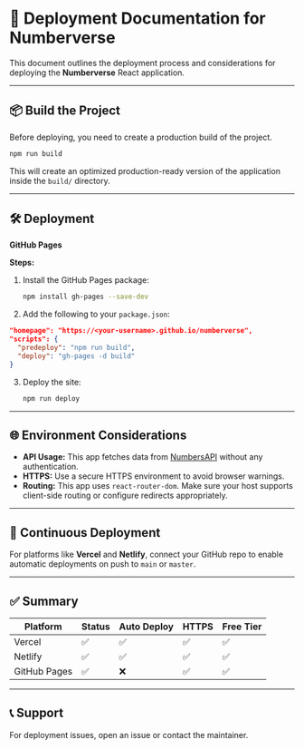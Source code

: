 # 🚀 Deployment Documentation for Numberverse

This document outlines the deployment process and considerations for deploying the **Numberverse** React application.

---

## 📦 Build the Project

Before deploying, you need to create a production build of the project.

```bash
npm run build
```

This will create an optimized production-ready version of the application inside the `build/` directory.

---

## 🛠️ Deployment 

 **GitHub Pages**

**Steps:**

1. Install the GitHub Pages package:
   ```bash
   npm install gh-pages --save-dev
   ```

2. Add the following to your `package.json`:

```json
"homepage": "https://<your-username>.github.io/numberverse",
"scripts": {
  "predeploy": "npm run build",
  "deploy": "gh-pages -d build"
}
```

3. Deploy the site:
   ```bash
   npm run deploy
   ```

---

## 🌐 Environment Considerations

- **API Usage:** This app fetches data from [NumbersAPI](http://numbersapi.com) without any authentication.
- **HTTPS:** Use a secure HTTPS environment to avoid browser warnings.
- **Routing:** This app uses `react-router-dom`. Make sure your host supports client-side routing or configure redirects appropriately.

---

## 🔄 Continuous Deployment

For platforms like **Vercel** and **Netlify**, connect your GitHub repo to enable automatic deployments on push to `main` or `master`.

---

## ✅ Summary

| Platform     | Status | Auto Deploy | HTTPS | Free Tier |
|--------------|--------|-------------|-------|-----------|
| Vercel       | ✅     | ✅          | ✅    | ✅         |
| Netlify      | ✅     | ✅          | ✅    | ✅         |
| GitHub Pages | ✅     | ❌          | ✅    | ✅         |

---

## 📞 Support

For deployment issues, open an issue or contact the maintainer.
